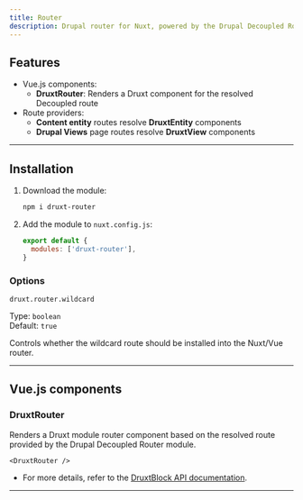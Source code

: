 ```yaml
---
title: Router
description: Drupal router for Nuxt, powered by the Drupal Decoupled Router module.
---
```


## Features

- Vue.js components:
  - **DruxtRouter**: Renders a Druxt component for the resolved Decoupled route
- Route providers:
  - **Content entity** routes resolve **DruxtEntity** components
  - **Drupal Views** page routes resolve **DruxtView** components

* * *

## Installation

1. Download the module:
   ```sh
   npm i druxt-router
   ```

2. Add the module to `nuxt.config.js`:
   ```js
   export default {
     modules: ['druxt-router'],
   }
   ```

### Options

`druxt.router.wildcard`

Type: `boolean`  
Default: `true`

Controls whether the wildcard route should be installed into the Nuxt/Vue router.

* * *

##  Vue.js components

### DruxtRouter

Renders a Druxt module router component based on the resolved route provided by the Drupal Decoupled Router module.

```vue
<DruxtRouter />
```

- For more details, refer to the [DruxtBlock API documentation](/api/packages/router/components/DruxtRouter).

* * *
